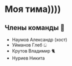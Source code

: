 # Моя тима))))

## Члены команды 👏

- Наумов Александр (хост)
- Уйманов Глеб ඞ
- Крутов Владимир 🐈
- Нуриев Никита
